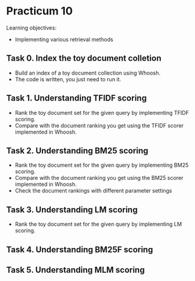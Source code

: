 Practicum 10
============

Learning objectives:

  - Implementing various retrieval methods


## Task 0. Index the toy document colletion

  - Build an index of a toy document collection using Whoosh.
  - The code is written, you just need to run it.
  

## Task 1. Understanding TFIDF scoring

  - Rank the toy document set for the given query by implementing TFIDF scoring.
  - Compare with the document ranking you get using the TFIDF scorer implemented in Whoosh.
  
  
## Task 2. Understanding BM25 scoring
  
  - Rank the toy document set for the given query by implementing BM25 scoring.
  - Compare with the document ranking you get using the BM25 scorer implemented in Whoosh.
  - Check the document rankings with different parameter settings


## Task 3. Understanding LM scoring
  
  - Rank the toy document set for the given query by implementing LM scoring.


## Task 4. Understanding BM25F scoring


## Task 5. Understanding MLM scoring


